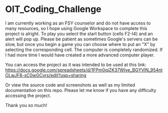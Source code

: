 # OIT_Coding_Challenge
I am currently working as an FSY counselor and do not have access to many resources, so I hope using Google Workspace to complete this project is alright.
To play you select the start button (cells F2-I4) and an alert will pop up. 
Please be patient as sometimes Google's servers can be slow, but once you begin a game you can choose where to put an "X" by selecting the corresponding cell.
The computer is completely randomized. If I had more time I would have created a more advanced computer player. 

You can access the project as it was intended to be used at this link:
https://docs.google.com/spreadsheets/d/1FPm0qjZK37WIve_BGYVlN_954ntOLwJF8-sC0wGCvrs/edit?usp=sharing

Or view the source code and screenshots as well as my limited documentation on this repo.
Please let me know if you have any difficulty accessing the project.

Thank you so much!
